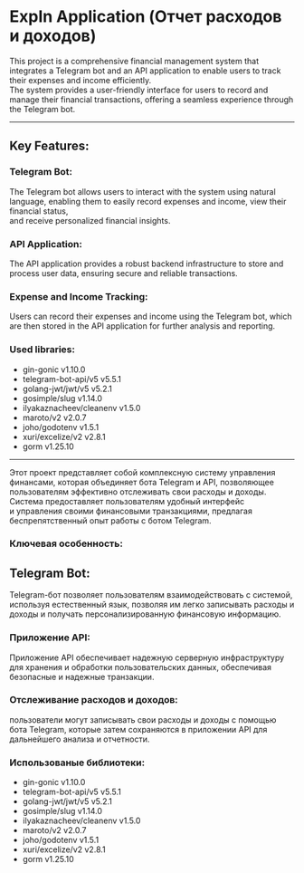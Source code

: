 # ExpIn Application (Отчет расходов и доходов)

This project is a comprehensive financial management system that integrates a Telegram bot and an API application to
enable users to track their expenses and income efficiently. \
The system provides a user-friendly interface for users to
record and manage their financial transactions, offering a seamless experience through the Telegram bot.

____

## Key Features:

### Telegram Bot:

The Telegram bot allows users to interact with the system using natural language, enabling them to easily
record expenses and income, view their financial status, \
and receive personalized financial insights.

### API Application:

The API application provides a robust backend infrastructure to store and process user data, ensuring secure and
reliable transactions.

### Expense and Income Tracking:

Users can record their expenses and income using the Telegram bot, which are then stored in
the API application for further analysis and reporting.

### Used libraries:

* gin-gonic v1.10.0
* telegram-bot-api/v5 v5.5.1
* golang-jwt/jwt/v5 v5.2.1
* gosimple/slug v1.14.0
* ilyakaznacheev/cleanenv v1.5.0
* maroto/v2 v2.0.7
* joho/godotenv v1.5.1
* xuri/excelize/v2 v2.8.1
* gorm v1.25.10

____

Этот проект представляет собой комплексную систему управления финансами, которая объединяет бота Telegram и
API, позволяющее пользователям эффективно отслеживать свои расходы и доходы. Система предоставляет пользователям удобный
интерфейс \
и управления своими финансовыми транзакциями, предлагая беспрепятственный опыт работы с ботом
Telegram.

### Ключевая особенность:

## Telegram Bot:

Telegram-бот позволяет пользователям взаимодействовать с системой, используя естественный язык, позволяя им легко
записывать расходы и доходы и получать персонализированную финансовую информацию.

### Приложение API:

Приложение API обеспечивает надежную серверную инфраструктуру для хранения и обработки пользовательских
данных, обеспечивая безопасные и надежные транзакции.

### Отслеживание расходов и доходов:

пользователи могут записывать свои расходы и доходы с помощью бота Telegram, которые
затем сохраняются в приложении API для дальнейшего анализа и отчетности.

### Использованые библиотеки:

* gin-gonic v1.10.0
* telegram-bot-api/v5 v5.5.1
* golang-jwt/jwt/v5 v5.2.1
* gosimple/slug v1.14.0
* ilyakaznacheev/cleanenv v1.5.0
* maroto/v2 v2.0.7
* joho/godotenv v1.5.1
* xuri/excelize/v2 v2.8.1
* gorm v1.25.10
